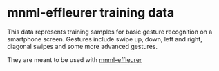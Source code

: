 # mnml-effleurer training data

This data represents training samples for basic gesture recognition on a smartphone screen. Gestures include swipe up, down, left and right, diagonal swipes and some more advanced gestures.

They are meant to be used with [mnml-effleurer](https://github.com/AlxndrPsclt/mnml-effleurer)
